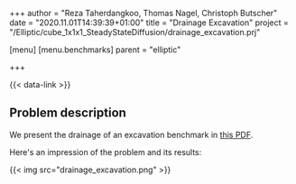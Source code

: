 +++
author = "Reza Taherdangkoo, Thomas Nagel, Christoph Butscher"
date = "2020.11.01T14:39:39+01:00"
title = "Drainage Excavation"
project = "/Elliptic/cube_1x1x1_SteadyStateDiffusion/drainage_excavation.prj"

[menu]
  [menu.benchmarks]
    parent = "elliptic"

+++

{{< data-link >}}

## Problem description

We present the drainage of an excavation benchmark in [this PDF](../web/content/docs/benchmarks/liquid-flow/drainage_LiquidFlow.pdf).

Here's an impression of the problem and its results:

{{< img src="drainage_excavation.png" >}}
